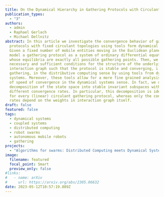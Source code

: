 ```yaml
---
title: On the Dynamical Hierarchy in Gathering Protocols with Circulant Topologies
publication_types:
  - "3"
authors:
  - admin
  - Raphael Gerlach
  - Michael Dellnitz
abstract: In this article we investigate the convergence behavior of gathering
  protocols with fixed circulant topologies using tools form dynamical systems.
  Given a fixed number of mobile entities moving in the Euclidean plane, we
  model a gathering protocol as a system of ordinary differential equations
  whose equilibria are exactly all possible gathering points. Then, we find
  necessary and sufficient conditions for the structure of the underlying
  interaction graph such that the protocol is stable and converging, i.e.,
  gathering, in the distributive computing sense by using tools from dynamical
  systems. Moreover, these tools allow for a more fine grained analysis in terms
  of speed of convergence in the dynamical systems sense. In fact, we derive a
  decomposition of the state space into stable invariant subspaces with
  different convergence rates. In particular, this decomposition is identical
  for every (linear) circulant gathering protocol, whereas only the convergence
  rates depend on the weights in interaction graph itself.
draft: false
featured: false
tags:
  - dynamical systems
  - coupled systems
  - distributed computing
  - robot swarms
  - autonomous mobile robots
  - gathering
projects:
  - "Algorithms for swarms: Distributed Computing meets Dynamical Systems"
image:
  filename: featured
  focal_point: Smart
  preview_only: false
#links: 
#	- name: arXiv
#	  url: https://arxiv.org/abs/2305.06632
date: 2023-05-12T10:57:19.889Z
---
```

